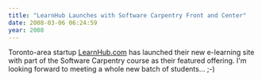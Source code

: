 ```yaml
---
title: "LearnHub Launches with Software Carpentry Front and Center"
date: 2008-03-06 06:24:59
year: 2008
---
```

Toronto-area startup <a href="http://learnhub.com">LearnHub.com</a> has launched their new e-learning site with part of the Software Carpentry course as their featured offering.  I'm looking forward to meeting a whole new batch of students... ;-)
